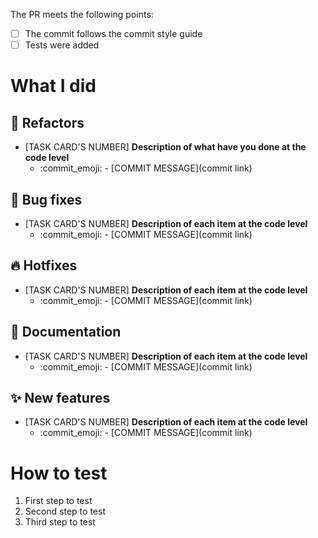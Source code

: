 The PR meets the following points:

- [ ] The commit follows the commit style guide
- [ ] Tests were added

<!-- DESCRIBE WHAT HAVE YOU DONE -->
<!-- DELETE TOPICS YOU WILL NOT USE -->

# What I did

## 🔨 Refactors

- [TASK CARD'S NUMBER] **Description of what have you done at the code level**
  - :commit_emoji: - [COMMIT MESSAGE](commit link)

## 🐛 Bug fixes

- [TASK CARD'S NUMBER] **Description of each item at the code level**
  - :commit_emoji: - [COMMIT MESSAGE](commit link)

## 🔥 Hotfixes

- [TASK CARD'S NUMBER] **Description of each item at the code level**
  - :commit_emoji: - [COMMIT MESSAGE](commit link)

## 📄 Documentation

- [TASK CARD'S NUMBER] **Description of each item at the code level**
  - :commit_emoji: - [COMMIT MESSAGE](commit link)

## ✨ New features

- [TASK CARD'S NUMBER] **Description of each item at the code level**
  - :commit_emoji: - [COMMIT MESSAGE](commit link)

<!-- DESCRIBE HOW TO TEST YOUR PR -->

# How to test

1. First step to test
2. Second step to test
3. Third step to test
<!-- ... -->
